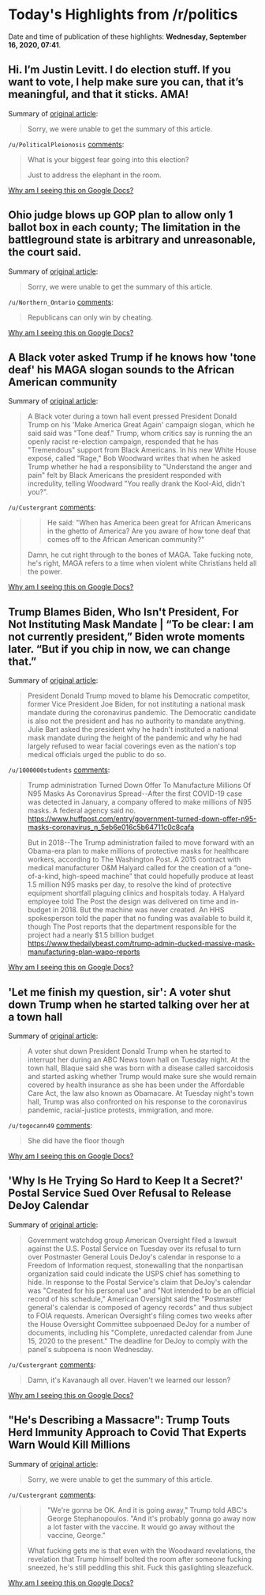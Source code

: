 # Today's Highlights from /r/politics

Date and time of publication of these highlights: **Wednesday, September 16, 2020, 07:41**.

## Hi. I’m Justin Levitt. I do election stuff. If you want to vote, I help make sure you can, that it’s meaningful, and that it sticks. AMA!

Summary of [original article](https://www.reddit.com/r/politics/comments/itbwc4/hi_im_justin_levitt_i_do_election_stuff_if_you/):

> Sorry, we were unable to get the summary of this article.

`/u/PoliticalPleionosis` [comments](https://www.reddit.com/r/politics/comments/itbwc4/hi_im_justin_levitt_i_do_election_stuff_if_you/):

> What is your biggest fear going into this election?
> 
> Just to address the elephant in the room.

[Why am I seeing this on Google Docs?](https://docs.google.com/document/d/1Dc6We63vOXIZsc0op-Bt4abqkYjXzOigalQqFxmvvbM/edit?usp=sharing)

## Ohio judge blows up GOP plan to allow only 1 ballot box in each county; The limitation in the battleground state is arbitrary and unreasonable, the court said.

Summary of [original article](https://www.nbcnews.com/politics/2020-election/ohio-judge-blows-gop-plan-allow-only-1-ballot-box-n1240191):

> Sorry, we were unable to get the summary of this article.

`/u/Northern_Ontario` [comments](https://www.reddit.com/r/politics/comments/itu6en/ohio_judge_blows_up_gop_plan_to_allow_only_1/):

> Republicans can only win by cheating.

[Why am I seeing this on Google Docs?](https://docs.google.com/document/d/1Dc6We63vOXIZsc0op-Bt4abqkYjXzOigalQqFxmvvbM/edit?usp=sharing)

## A Black voter asked Trump if he knows how 'tone deaf' his MAGA slogan sounds to the African American community

Summary of [original article](https://www.businessinsider.com/black-voter-tells-trump-maga-slogan-is-tone-deaf-2020-9):

> A Black voter during a town hall event pressed President Donald Trump on his 'Make America Great Again' campaign slogan, which he said said was "Tone deaf." Trump, whom critics say is running the an openly racist re-election campaign, responded that he has "Tremendous" support from Black Americans. In his new White House exposé, called "Rage," Bob Woodward writes that when he asked Trump whether he had a responsibility to "Understand the anger and pain" felt by Black Americans the president responded with incredulity, telling Woodward "You really drank the Kool-Aid, didn't you?".

`/u/Custergrant` [comments](https://www.reddit.com/r/politics/comments/ittkgp/a_black_voter_asked_trump_if_he_knows_how_tone/):

> > He said: "When has America been great for African Americans in the ghetto of America? Are you aware of how tone deaf that comes off to the African American community?"
> 
> Damn, he cut right through to the bones of MAGA. Take fucking note, he's right, MAGA refers to a time when violent white Christians held all the power.

[Why am I seeing this on Google Docs?](https://docs.google.com/document/d/1Dc6We63vOXIZsc0op-Bt4abqkYjXzOigalQqFxmvvbM/edit?usp=sharing)

## Trump Blames Biden, Who Isn't President, For Not Instituting Mask Mandate | “To be clear: I am not currently president,” Biden wrote moments later. “But if you chip in now, we can change that.”

Summary of [original article](https://m.huffpost.com/us/entry/us_5f617ac9c5b68d1b09c9541a?ncid=APPLENEWS00001):

> President Donald Trump moved to blame his Democratic competitor, former Vice President Joe Biden, for not instituting a national mask mandate during the coronavirus pandemic. The Democratic candidate is also not the president and has no authority to mandate anything. Julie Bart asked the president why he hadn't instituted a national mask mandate during the height of the pandemic and why he had largely refused to wear facial coverings even as the nation's top medical officials urged the public to do so.

`/u/1000000students` [comments](https://www.reddit.com/r/politics/comments/itols1/trump_blames_biden_who_isnt_president_for_not/):

> Trump administration Turned Down Offer To Manufacture Millions Of N95 Masks As Coronavirus Spread--After the first COVID-19 case was detected in January, a company offered to make millions of N95 masks. A federal agency said no. https://www.huffpost.com/entry/government-turned-down-offer-n95-masks-coronavirus_n_5eb6e016c5b64711c0c8cafa
> 
> But in 2018--The Trump administration failed to move forward with an Obama-era plan to make millions of protective masks for healthcare workers, according to The Washington Post. A 2015 contract with medical manufacturer O&M Halyard called for the creation of a “one-of-a-kind, high-speed machine” that could hopefully produce at least 1.5 million N95 masks per day, to resolve the kind of protective equipment shortfall plaguing clinics and hospitals today. A Halyard employee told The Post the design was delivered on time and in-budget in 2018. But the machine was never created. An HHS spokesperson told the paper that no funding was available to build it, though The Post reports that the department responsible for the project had a nearly $1.5 billion budget https://www.thedailybeast.com/trump-admin-ducked-massive-mask-manufacturing-plan-wapo-reports

[Why am I seeing this on Google Docs?](https://docs.google.com/document/d/1Dc6We63vOXIZsc0op-Bt4abqkYjXzOigalQqFxmvvbM/edit?usp=sharing)

## 'Let me finish my question, sir': A voter shut down Trump when he started talking over her at a town hall

Summary of [original article](https://www.businessinsider.com/trump-abc-town-hall-voter-shuts-down-after-interruption-video-2020-9):

> A voter shut down President Donald Trump when he started to interrupt her during an ABC News town hall on Tuesday night. At the town hall, Blaque said she was born with a disease called sarcoidosis and started asking whether Trump would make sure she would remain covered by health insurance as she has been under the Affordable Care Act, the law also known as Obamacare. At Tuesday night's town hall, Trump was also confronted on his response to the coronavirus pandemic, racial-justice protests, immigration, and more.

`/u/togocann49` [comments](https://www.reddit.com/r/politics/comments/itt794/let_me_finish_my_question_sir_a_voter_shut_down/):

> She did have the floor though

[Why am I seeing this on Google Docs?](https://docs.google.com/document/d/1Dc6We63vOXIZsc0op-Bt4abqkYjXzOigalQqFxmvvbM/edit?usp=sharing)

## 'Why Is He Trying So Hard to Keep It a Secret?' Postal Service Sued Over Refusal to Release DeJoy Calendar

Summary of [original article](https://www.commondreams.org/news/2020/09/16/why-he-trying-so-hard-keep-it-secret-postal-service-sued-over-refusal-release-dejoy):

> Government watchdog group American Oversight filed a lawsuit against the U.S. Postal Service on Tuesday over its refusal to turn over Postmaster General Louis DeJoy's calendar in response to a Freedom of Information request, stonewalling that the nonpartisan organization said could indicate the USPS chief has something to hide. In response to the Postal Service's claim that DeJoy's calendar was "Created for his personal use" and "Not intended to be an official record of his schedule," American Oversight said the "Postmaster general's calendar is composed of agency records" and thus subject to FOIA requests. American Oversight's filing comes two weeks after the House Oversight Committee subpoenaed DeJoy for a number of documents, including his "Complete, unredacted calendar from June 15, 2020 to the present." The deadline for DeJoy to comply with the panel's subpoena is noon Wednesday.

`/u/Custergrant` [comments](https://www.reddit.com/r/politics/comments/itti1v/why_is_he_trying_so_hard_to_keep_it_a_secret/):

> Damn, it's Kavanaugh all over. Haven't we learned our lesson?

[Why am I seeing this on Google Docs?](https://docs.google.com/document/d/1Dc6We63vOXIZsc0op-Bt4abqkYjXzOigalQqFxmvvbM/edit?usp=sharing)

## "He's Describing a Massacre": Trump Touts Herd Immunity Approach to Covid That Experts Warn Would Kill Millions

Summary of [original article](https://www.commondreams.org/news/2020/09/16/hes-describing-massacre-trump-touts-herd-immunity-approach-covid-experts-warn-would):

> Sorry, we were unable to get the summary of this article.

`/u/Custergrant` [comments](https://www.reddit.com/r/politics/comments/itspq7/hes_describing_a_massacre_trump_touts_herd/):

> > "We're gonna be OK. And it is going away," Trump told ABC's George Stephanopoulos. "And it's probably gonna go away now a lot faster with the vaccine. It would go away without the vaccine, George."
> 
> What fucking gets me is that even with the Woodward revelations, the revelation that Trump himself bolted the room after someone fucking sneezed, he's still peddling this shit. Fuck this gaslighting sleazefuck.

[Why am I seeing this on Google Docs?](https://docs.google.com/document/d/1Dc6We63vOXIZsc0op-Bt4abqkYjXzOigalQqFxmvvbM/edit?usp=sharing)

